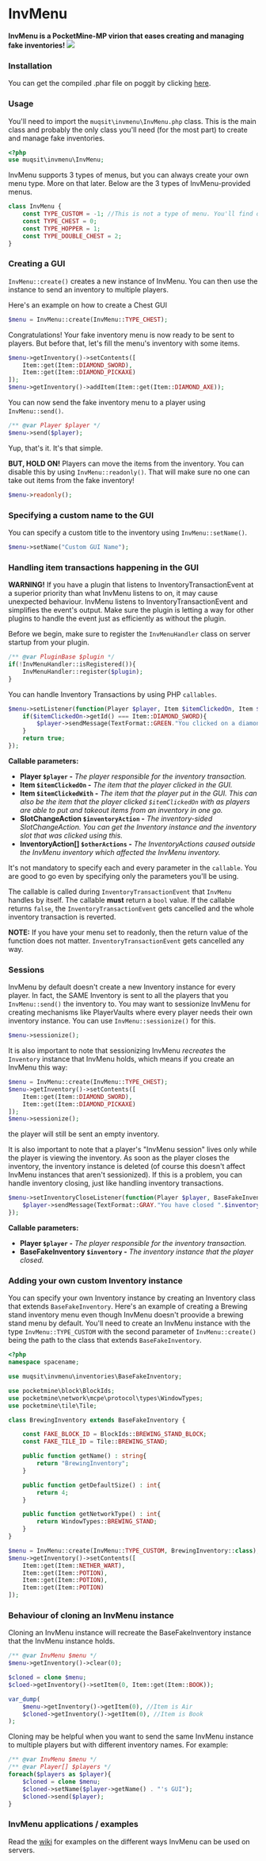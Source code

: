 # InvMenu
**InvMenu is a PocketMine-MP virion that eases creating and managing fake inventories!**
[![](https://poggit.pmmp.io/shield.state/InvMenu)](https://poggit.pmmp.io/p/InvMenu)

### Installation
You can get the compiled .phar file on poggit by clicking [here](https://poggit.pmmp.io/ci/Muqsit/InvMenu/~).

### Usage
You'll need to import the `muqsit\invmenu\InvMenu.php` class. This is the main class and probably the only class you'll need (for the most part) to create and manage fake inventories.
```php
<?php
use muqsit\invmenu\InvMenu;
```

InvMenu supports 3 types of menus, but you can always create your own menu type. More on that later. Below are the 3 types of InvMenu-provided menus.
```php
class InvMenu {
    const TYPE_CUSTOM = -1; //This is not a type of menu. You'll find out what this is used for, later
    const TYPE_CHEST = 0;
    const TYPE_HOPPER = 1;
    const TYPE_DOUBLE_CHEST = 2;
}
```

### Creating a GUI
`InvMenu::create()` creates a new instance of InvMenu. You can then use the instance to send an inventory to multiple players.

Here's an example on how to create a Chest GUI
```php
$menu = InvMenu::create(InvMenu::TYPE_CHEST);
```
Congratulations! Your fake inventory menu is now ready to be sent to players. But before that, let's fill the menu's inventory with some items.
```php
$menu->getInventory()->setContents([
    Item::get(Item::DIAMOND_SWORD),
    Item::get(Item::DIAMOND_PICKAXE)
]);
$menu->getInventory()->addItem(Item::get(Item::DIAMOND_AXE));
```
You can now send the fake inventory menu to a player using `InvMenu::send()`.
```php
/** @var Player $player */
$menu->send($player);
```
Yup, that's it. It's that simple.

**BUT, HOLD ON!** Players can move the items from the inventory. You can disable this by using `InvMenu::readonly()`. That will make sure no one can take out items from the fake inventory!
```php
$menu->readonly();
```

### Specifying a custom name to the GUI
You can specify a custom title to the inventory using `InvMenu::setName()`.
```php
$menu->setName("Custom GUI Name");
```

### Handling item transactions happening in the GUI
**WARNING!** If you have a plugin that listens to InventoryTransactionEvent at a superior priority than what InvMenu listens to on, it may cause unexpected behaviour. InvMenu listens to InventoryTransactionEvent and simplifies the event's output. Make sure the plugin is letting a way for other plugins to handle the event just as efficiently as without the plugin.

Before we begin, make sure to register the `InvMenuHandler` class on server startup from your plugin.
```php
/** @var PluginBase $plugin */
if(!InvMenuHandler::isRegistered()){
    InvMenuHandler::register($plugin);
}
```

You can handle Inventory Transactions by using PHP `callables`.

```php
$menu->setListener(function(Player $player, Item $itemClickedOn, Item $itemClickedWith) : bool{
    if($itemClickedOn->getId() === Item::DIAMOND_SWORD){
        $player->sendMessage(TextFormat::GREEN."You clicked on a diamond sword!");
    }
    return true;
});
```
**Callable parameters:**
- **Player `$player` -** *The player responsible for the inventory transaction.*
- **Item `$itemClickedOn` -** *The item that the player clicked in the GUI.*
- **Item `$itemClickedWith` -** *The item that the player put in the GUI. This can also be the item that the player clicked `$itemClickedOn` with as players are able to put and takeout items from an inventory in one go.*
- **SlotChangeAction `$inventoryAction` -** *The inventory-sided SlotChangeAction. You can get the Inventory instance and the inventory slot that was clicked using this.*
- **InventoryAction[] `$otherActions` -** *The InventoryActions caused outside the InvMenu inventory which affected the InvMenu inventory.*

It's not mandatory to specify each and every parameter in the `callable`. You are good to go even by specifying only the parameters you'll be using.

The callable is called during `InventoryTransactionEvent` that `InvMenu` handles by itself. The callable **must** return a `bool` value.
If the callable returns `false`, the `InventoryTransactionEvent` gets cancelled and the whole inventory transaction is reverted.

**NOTE:** If you have your menu set to readonly, then the return value of the function does not matter. `InventoryTransactionEvent` gets cancelled any way.


### Sessions
InvMenu by default doesn't create a new Inventory instance for every player. In fact, the SAME Inventory is sent to all the players that you `InvMenu::send()` the inventory to.
You may want to sessionize InvMenu for creating mechanisms like PlayerVaults where every player needs their own inventory instance.
You can use `InvMenu::sessionize()` for this.
```php
$menu->sessionize();
```
It is also important to note that sessionizing InvMenu *recreates* the `Inventory` instance that InvMenu holds, which means if you create an InvMenu this way:
```php
$menu = InvMenu::create(InvMenu::TYPE_CHEST);
$menu->getInventory()->setContents([
    Item::get(Item::DIAMOND_SWORD),
    Item::get(Item::DIAMOND_PICKAXE)
]);
$menu->sessionize();
```
the player will still be sent an empty inventory. 

It is also important to note that a player's "InvMenu session" lives only while the player is viewing the inventory. As soon as the player closes the inventory, the inventory instance is deleted (of course this doesn't affect InvMenu instances that aren't sessionized). If this is a problem, you can handle inventory closing, just like handling inventory transactions.

```php
$menu->setInventoryCloseListener(function(Player $player, BaseFakeInventory $inventory) : void{
    $player->sendMessage(TextFormat::GRAY."You have closed ".$inventory->getName()." while it had ".count($inventory->getContents())." items in it!");
});
```
**Callable parameters:**
- **Player `$player` -** *The player responsible for the inventory transaction.*
- **BaseFakeInventory `$inventory` -** *The inventory instance that the player closed.*

### Adding your own custom Inventory instance
You can specify your own Inventory instance by creating an Inventory class that extends `BaseFakeInventory`. Here's an example of creating a Brewing stand inventory menu even though InvMenu doesn't proovide a brewing stand menu by default. You'll need to create an InvMenu instance with the type `InvMenu::TYPE_CUSTOM` with the second parameter of `InvMenu::create()` being the path to the class that extends `BaseFakeInventory`.
```php
<?php
namespace spacename;

use muqsit\invmenu\inventories\BaseFakeInventory;

use pocketmine\block\BlockIds;
use pocketmine\network\mcpe\protocol\types\WindowTypes;
use pocketmine\tile\Tile;

class BrewingInventory extends BaseFakeInventory {

    const FAKE_BLOCK_ID = BlockIds::BREWING_STAND_BLOCK;
    const FAKE_TILE_ID = Tile::BREWING_STAND;

    public function getName() : string{
        return "BrewingInventory";
    }

    public function getDefaultSize() : int{
        return 4;
    }

    public function getNetworkType() : int{
        return WindowTypes::BREWING_STAND;
    }
}

$menu = InvMenu::create(InvMenu::TYPE_CUSTOM, BrewingInventory::class);
$menu->getInventory()->setContents([
    Item::get(Item::NETHER_WART),
    Item::get(Item::POTION),
    Item::get(Item::POTION),
    Item::get(Item::POTION)
]);
```

### Behaviour of cloning an InvMenu instance
Cloning an InvMenu instance will recreate the BaseFakeInventory instance that the InvMenu instance holds.
```php
/** @var InvMenu $menu */
$menu->getInventory()->clear(0);

$cloned = clone $menu;
$cloed->getInventory()->setItem(0, Item::get(Item::BOOK));

var_dump(
    $menu->getInventory()->getItem(0), //Item is Air
    $cloned->getInventory()->getItem(0), //Item is Book
);
```
Cloning may be helpful when you want to send the same InvMenu instance to multiple players but with different inventory names. For example:
```php
/** @var InvMenu $menu */
/** @var Player[] $players */
foreach($players as $player){
    $cloned = clone $menu;
    $cloned->setName($player->getName() . "'s GUI");
    $cloned->send($player);
}
```

### InvMenu applications / examples
Read the [wiki](https://github.com/Muqsit/InvMenu/wiki/Examples) for examples on the different ways InvMenu can be used on servers.

